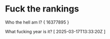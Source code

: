 # Fuck the rankings

Who the hell am I?
{ 16377895 }

What fucking year is it?
[ 2025-03-17T13:33:20Z ]
